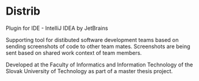 # Distrib

Plugin for IDE - IntelliJ IDEA by JetBrains

Supporting tool for distibuted software development teams based on sending screenshots of code to other team mates. Screenshots are being sent based on shared work context of team members.

Developed at the Faculty of Informatics and Information Technology of the Slovak University of Technology as part of a master thesis project.
